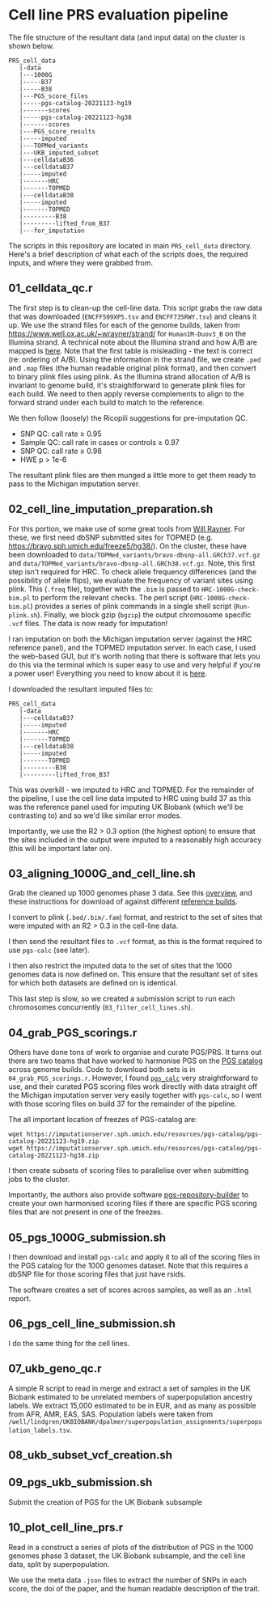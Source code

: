 # Cell line PRS evaluation pipeline

The file structure of the resultant data (and input data) on the cluster is shown below.

```
PRS_cell_data
   |-data
   |---1000G
   |-----B37
   |-----B38
   |---PGS_score_files
   |-----pgs-catalog-20221123-hg19
   |-------scores
   |-----pgs-catalog-20221123-hg38
   |-------scores
   |---PGS_score_results
   |-----imputed
   |---TOPMed_variants
   |---UKB_imputed_subset
   |---celldataB36
   |---celldataB37
   |-----imputed
   |-------HRC
   |-------TOPMED
   |---celldataB38
   |-----imputed
   |-------TOPMED
   |---------B38
   |---------lifted_from_B37
   |---for_imputation
```

The scripts in this repository are located in main `PRS_cell_data` directory. Here's a brief description of what each of the scripts does, the required inputs, and where they were grabbed from.

## 01_celldata_qc.r
The first step is to clean-up the cell-line data. This script grabs the raw data that was downloaded (`ENCFF509XPS.tsv` and `ENCFF735RWY.tsv`) and cleans it up. We use the strand files for each of the genome builds, taken from https://www.well.ox.ac.uk/~wrayner/strand/ for `Human1M-Duov3_B` on the Illumina strand. A technical note about the Illumina strand and how A/B are mapped is [here](https://www.illumina.com/documents/products/technotes/technote_topbot.pdf). Note that the first table is misleading - the text is correct (re: ordering of A/B). Using the information in the strand file, we create `.ped` and `.map` files (the human readable original plink format), and then convert to binary plink files using plink. As the Illumina strand allocation of A/B is invariant to genome build, it's straightforward to generate plink files for each build. We need to then apply reverse complements to align to the forward strand under each build to match to the reference.

We then follow (loosely) the Ricopili suggestions for pre-imputation QC.
* SNP QC: call rate ≥ 0.95
* Sample QC: call rate in cases or controls ≥ 0.97
* SNP QC: call rate ≥ 0.98
* HWE p > 1e-6

The resultant plink files are then munged a little more to get them ready to pass to the Michigan imputation server.

## 02_cell_line_imputation_preparation.sh

For this portion, we make use of some great tools from [Will Rayner](https://www.well.ox.ac.uk/~wrayner/tools/). For these, we first need dbSNP submitted sites for TOPMED (e.g. https://bravo.sph.umich.edu/freeze5/hg38/). On the cluster, these have been downloaded to `data/TOPMed_variants/bravo-dbsnp-all.GRCh37.vcf.gz` and `data/TOPMed_variants/bravo-dbsnp-all.GRCh38.vcf.gz`. Note, this first step isn't required for HRC. To check allele frequency differences (and the possibility of allele flips), we evaluate the frequency of variant sites using plink. This (`.freq` file), together with the `.bim` is passed to `HRC-1000G-check-bim.pl` to perform the relevant checks. The perl script (`HRC-1000G-check-bim.pl`) provides a series of plink commands in a single shell script (`Run-plink.sh`). Finally, we block gzip (`bgzip`) the output chromosome specific `.vcf` files. The data is now ready for imputation!

I ran imputation on both the Michigan imputation server (against the HRC reference panel), and the TOPMED imputation server. In each case, I used the web-based GUI, but it's worth noting that there is software that lets you do this via the terminal which is super easy to use and very helpful if you're a power user! Everything you need to know about it is [here](https://imputationbot.readthedocs.io/en/latest/).

I downloaded the resultant imputed files to:

```
PRS_cell_data
   |-data
   |---celldataB37
   |-----imputed
   |-------HRC
   |-------TOPMED
   |---celldataB38
   |-----imputed
   |-------TOPMED
   |---------B38
   |---------lifted_from_B37
```
This was overkill - we imputed to HRC and TOPMED. For the remainder of the pipeline, I use the cell line data imputed to HRC using build 37 as this was the reference panel used for imputing UK Biobank (which we'll be contrasting to) and so we'd like similar error modes.

Importantly, we use the R2 > 0.3 option (the highest option) to ensure that the sites included in the output were imputed to a reasonably high accuracy (this will be important later on).

## 03_aligning_1000G_and_cell_line.sh

Grab the cleaned up 1000 genomes phase 3 data. See this [overview](https://alanaw1.github.io/post/2021/03/03/visualizing-1000-genomes-data/), and these instructions for download of against different [reference builds](https://www.cog-genomics.org/plink/2.0/resources).

I convert to plink (`.bed/.bim/.fam`) format, and restrict to the set of sites that were imputed with an R2 > 0.3 in the cell-line data.

I then send the resultant files to `.vcf` format, as this is the format required to use `pgs-calc` (see later).

I then also restrict the imputed data to the set of sites that the 1000 genomes data is now defined on. This ensure that the resultant set of sites for which both datasets are defined on is identical.

This last step is slow, so we created a submission script to run each chromosomes concurrently (`03_filter_cell_lines.sh`).

## 04_grab_PGS_scorings.r

Others have done tons of work to organise and curate PGS/PRS. It turns out there are two teams that have worked to harmonise PGS on the [PGS catalog](http://www.pgscatalog.org/) across genome builds. Code to download both sets is in `04_grab_PGS_scorings.r`. However, I found [`pgs_calc`](https://github.com/lukfor/pgs-calc) very straightforward to use, and their curated PGS scoring files work directly with data straight off the Michigan imputation server very easily together with `pgs-calc`, so I went with those scoring files on build 37 for the remainder of the pipeline.

The all important location of freezes of PGS-catalog are:
```
wget https://imputationserver.sph.umich.edu/resources/pgs-catalog/pgs-catalog-20221123-hg19.zip
wget https://imputationserver.sph.umich.edu/resources/pgs-catalog/pgs-catalog-20221123-hg38.zip
```
I then create subsets of scoring files to parallelise over when submitting jobs to the cluster.

Importantly, the authors also provide software [pgs-repository-builder](https://github.com/lukfor/pgs-repository-builder) to create your own harmonised scoring files if there are specific PGS scoring files that are not present in one of the freezes.

## 05_pgs_1000G_submission.sh

I then download and install `pgs-calc` and apply it to all of the scoring files in the PGS catalog for the 1000 genomes dataset. Note that this requires a dbSNP file for those scoring files that just have rsids.

The software creates a set of scores across samples, as well as an `.html` report.

## 06_pgs_cell_line_submission.sh

I do the same thing for the cell lines.

## 07_ukb_geno_qc.r

A simple R script to read in merge and extract a set of samples in the UK Biobank estimated to be unrelated members of superpopulation ancestry labels. We extract 15,000 estimated to be in EUR, and as many as possible from AFR, AMR, EAS, SAS. Population labels were taken from `/well/lindgren/UKBIOBANK/dpalmer/superpopulation_assignments/superpopulation_labels.tsv`.

## 08_ukb_subset_vcf_creation.sh

## 09_pgs_ukb_submission.sh

Submit the creation of PGS for the UK Biobank subsample

## 10_plot_cell_line_prs.r

Read in a construct a series of plots of the distribution of PGS in the 1000 genomes phase 3 dataset, the UK Biobank subsample, and the cell line data, split by superpopulation.

We use the meta data `.json` files to extract the number of SNPs in each score, the doi of the paper, and the human readable description of the trait.
